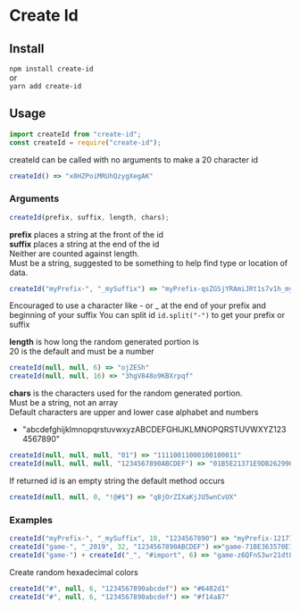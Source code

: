 # Create Id

## Install

`npm install create-id`<br>
or<br>
`yarn add create-id`

## Usage

```javascript
import createId from "create-id";
const createId = require("create-id");
```

createId can be called with no arguments to make a 20 character id<br>

```javascript
createId() => "x8HZPoiMRUhQzygXegAK"
```

### Arguments

```javascript
createId(prefix, suffix, length, chars);
```

**prefix** places a string at the front of the id<br>
**suffix** places a string at the end of the id<br>
Neither are counted against length.<br>
Must be a string, suggested to be something to help find type or location of data.

```javascript
createId("myPrefix-", "_mySuffix") => "myPrefix-qsZGSjYRAmiJRt1s7v1h_mySuffix"
```

Encouraged to use a character like - or \_ at the end of your prefix and beginning of your suffix
You can split id `id.split("-")` to get your prefix or suffix

**length** is how long the random generated portion is<br>
20 is the default and must be a number

```javascript
createId(null, null, 6) => "ojZESh"
createId(null, null, 16) => "3hgV848o9KBXrpqf"
```

**chars** is the characters used for the random generated portion.<br>
Must be a string, not an array<br>
Default characters are upper and lower case alphabet and numbers

- "abcdefghijklmnopqrstuvwxyzABCDEFGHIJKLMNOPQRSTUVWXYZ1234567890"

```javascript
createId(null, null, null, "01") => "11110011000100100011"
createId(null, null, null, "1234567890ABCDEF") => "01B5E21371E9DB262996"
```

If returned id is an empty string the default method occurs

```javascript
createId(null, null, 0, "!@#$") => "q8jOrZIXaKjJU5wnCvUX"
```

### Examples

```javascript
createId("myPrefix-", "_mySuffix", 10, "1234567890") => "myPrefix-1217738484_mySuffix"
createId("game-", "_2019", 32, "1234567890ABCDEF") =>"game-71BE363570E799222CABE7C5D94BC444_2019"
createId("game-") + createId("_", "#import", 6) => "game-z6QFnS3wr21dt8pe66J6_XIySVz#import"
```

Create random hexadecimal colors

```javascript
createId("#", null, 6, "1234567890abcdef") => "#6482d1"
createId("#", null, 6, "1234567890abcdef") => "#f14a87"
```

